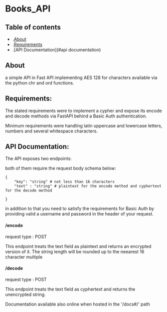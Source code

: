 # Books_API


## Table of contents

* .[About](#about)
* .[Requirements](#requirements)
* .[API Documentation](#api documentation)


## About

a simple API in Fast API implementing AES 128 for characters available via the python chr and ord functions. 


## Requirements: 

The stated requirements were to implement a cypher and expose its encode and decode methods via FastAPI behind a Basic Auth authentication. 

Minimum requirements were handling latin uppercase and lowercase letters, numbers and several whitespace characters.


## API Documentation:

The API exposes two endpoints:

both of them require the request body schema below: 

~~~
{
	"key": "string" # not less than 16 characters
	"text" : "string" # plaintext for the encode method and cyphertext for the decode method 

}
~~~

in addition to that you need to satisfy the requirements for Basic Auth by providing valid a username and password in the header of your request.

#### /encode

request type : POST 

This endpoint treats the text field as plaintext and returns an encrypted version of it. The string length will be rounded up to the neearest 16 character multiple

#### /decode 

request type : POST

This endpoint treats the text field as cyphertext and returns the unencrypted string.



Documentation available also online when hosted in the  '/docs#/' path

